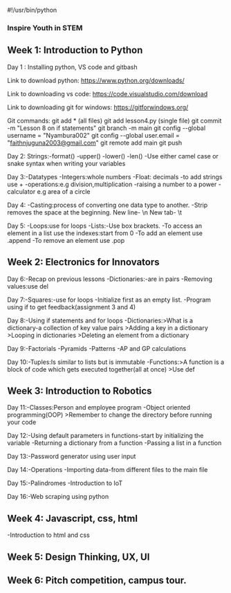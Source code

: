 #!/usr/bin/python
### Inspire Youth in STEM

## Week 1: Introduction to Python
Day 1 : Installing python, VS code and gitbash

Link to download python:
https://www.python.org/downloads/

Link to downloading vs code:
https://code.visualstudio.com/download

Link to downloading git for windows:
https://gitforwindows.org/



Git commands: git add * (all files)
              git add lesson4.py (single file)
              git commit -m "Lesson 8 on if statements"
              git branch -m main
              git config --global username = "Nyambura002"
              git config --global user.email = "faithnjuguna2003@gmail.com"
              git remote add main 
              git push 
              

Day 2: Strings:-format()
               -upper()
               -lower()
               -len()
-Use either camel case or snake syntax when writing your variables


Day 3:-Datatypes
      -Integers:whole numbers
      -Float: decimals
      -to add strings use +
      -operations:e.g division,multiplication
      -raising a number to a power
      -calculator e.g area of a circle

Day 4: -Casting:process of converting one data type to another.
       -Strip removes the space at the beginning.
New line- \n
New tab- \t

Day 5: -Loops:use for loops
       -Lists:-Use box brackets.
       -To access an element in a list use the indexes:start from 0 
       -To add an element use .append
       -To remove an element use .pop


## Week 2: Electronics for Innovators
Day 6:-Recap on previous lessons
      -Dictionaries:-are in pairs
      -Removing values:use del

Day 7:-Squares:-use for loops
      -Initialize first as an empty list.
      -Program using if to get feedback(assignment 3 and 4)

Day 8:-Using if statements and for loops
      -Dictionaries:>What is a dictionary-a collection of key value pairs
                    >Adding a key in a dictionary
                    >Looping in dictionaries
                    >Deleting an element from a dictionary

Day 9:-Factorials
      -Pyramids
      -Patterns
      -AP and GP calculations

Day 10:-Tuples:Is similar to lists but is immutable
       -Functions:>A function is a block of code which gets executed together(all at once)
                  >Use def

## Week 3: Introduction to Robotics

Day 11:-Classes:Person and employee program
       -Object oriented programming(OOP)
       >Remember to change the directory before running your code

Day 12:-Using default parameters in functions-start by initializing the variable
       -Returning a dictionary from a function
       -Passing a list in a function

Day 13:-Password generator using user input

Day 14:-Operations
       -Importing data-from different files to the main file

Day 15:-Palindromes
       -Introduction to IoT

Day 16:-Web scraping using python

## Week 4: Javascript, css, html

-Introduction to html and css

## Week 5: Design Thinking, UX, UI

## Week 6: Pitch competition, campus tour.
